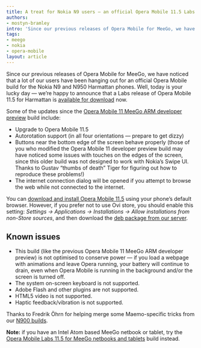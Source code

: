 ```yaml
---
title: A treat for Nokia N9 users — an official Opera Mobile 11.5 Labs release
authors:
- mostyn-bramley
intro: 'Since our previous releases of Opera Mobile for MeeGo, we have noticed that a lot of our users have been hanging out for an official Opera Mobile build for the Nokia N9 and N950 Harmattan phones. Well, today is your lucky day – we’re happy to announce that a Labs release of Opera Mobile 11.5 for Harmattan is available for download now.'
tags:
- meego
- nokia
- opera-mobile
layout: article
---
```


Since our previous releases of Opera Mobile for MeeGo, we have noticed that a lot of our users have been hanging out for an official Opera Mobile build for the Nokia N9 and N950 Harmattan phones. Well, today is your lucky day — we’re happy to announce that a Labs release of Opera Mobile 11.5 for Harmattan is [available for download][1] now.

[1]: http://store.ovi.com/content/255196

Some of the updates since the [Opera Mobile 11 MeeGo ARM developer preview][2] build include:

[2]: /articles/opera-mobile-labs-11.5-meego-netbooks-tablets/

- Upgrade to Opera Mobile 11.5
- Autorotation support (in all four orientations — prepare to get dizzy)
- Buttons near the bottom edge of the screen behave properly (those of you who modified the Opera Mobile 11 developer preview build may have noticed some issues with touches on the edges of the screen, since this older build was not designed to work with Nokia’s Swipe UI. Thanks to Gustav “thumbs of death” Tiger for figuring out how to reproduce these problems!)
- The internet connection dialog will be opened if you attempt to browse the web while not connected to the internet.

You can [download and install Opera Mobile 11.5][3] using your phone’s default browser. However, if you prefer not to use Ovi store, you should enable this setting: _Settings → Applications → Installations → Allow installations from non-Store sources_, and then download the [deb package from our server][4].

[3]: http://store.ovi.com/content/255196
[4]: http://www.opera.com/download/get.pl?sub=++++&id=34409&location=270&nothanks=yes

## Known issues

- This build (like the previous Opera Mobile 11 MeeGo ARM developer preview) is not optimised to conserve power — if you load a webpage with animations and leave Opera running, your battery will continue to drain, even when Opera Mobile is running in the background and/or the screen is turned off.
- The system on-screen keyboard is not supported.
- Adobe Flash and other plugins are not supported.
- HTML5 video is not supported.
- Haptic feedback/vibration is not supported.

Thanks to Fredrik Öhrn for helping merge some Maemo-specific tricks from our [N900 builds][5].

[5]: http://maemo.org/downloads/product/Maemo5/opera-mobile/

**Note:** if you have an Intel Atom based MeeGo netbook or tablet, try the [Opera Mobile Labs 11.5 for MeeGo netbooks and tablets][6] build instead.

[6]: /articles/opera-mobile-labs-11.5-meego-netbooks-tablets/